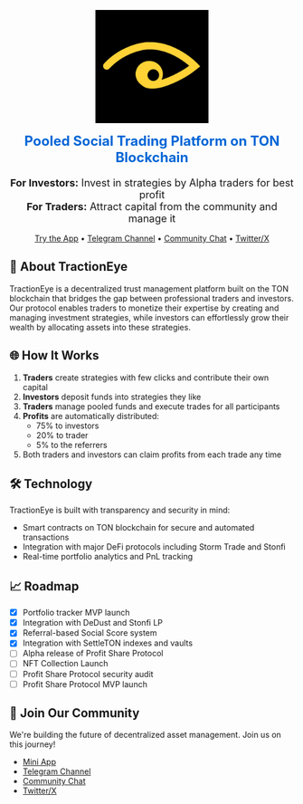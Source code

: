 <p align="center">
  <img src="/profile/assets/TractionEye logo.jpg" alt="TractionEye Logo" width="200"/>
</p>

  <h2 align="center" style="font-size: 24px; margin-top: 10px; color: #0366d6;">
    Pooled Social Trading Platform on TON Blockchain
  </h2>
  
  <p align="center" style="font-size: 18px; margin: 16px 0;">
    <b>For Investors:</b> Invest in strategies by Alpha traders for best profit<br>
    <b>For Traders:</b> Attract capital from the community and manage it
  </p>

<p align="center">
  <a href="https://t.me/TractionEyebot/app">Try the App</a> •
  <a href="https://t.me/TractionEye">Telegram Channel</a> •
  <a href="https://t.me/tractioneye_community">Community Chat</a> •
  <a href="https://x.com/TractionEye">Twitter/X</a>
</p>

## 🚀 About TractionEye

TractionEye is a decentralized trust management platform built on the TON blockchain that bridges the gap between professional traders and investors. Our protocol enables traders to monetize their expertise by creating and managing investment strategies, while investors can effortlessly grow their wealth by allocating assets into these strategies.
## 🌐 How It Works

1. **Traders** create strategies with few clicks and contribute their own capital
2. **Investors** deposit funds into strategies they like
3. **Traders** manage pooled funds and execute trades for all participants
4. **Profits** are automatically distributed:
   - 75% to investors
   - 20% to trader
   - 5% to the referrers
5. Both traders and investors can claim profits from each trade any time

## 🛠️ Technology

TractionEye is built with transparency and security in mind:

- Smart contracts on TON blockchain for secure and automated transactions
- Integration with major DeFi protocols including Storm Trade and Stonfi
- Real-time portfolio analytics and PnL tracking

## 📈 Roadmap

- [x] Portfolio tracker MVP launch
- [x] Integration with DeDust and Stonfi LP
- [x] Referral-based Social Score system
- [x] Integration with SettleTON indexes and vaults
- [ ] Alpha release of Profit Share Protocol
- [ ] NFT Collection Launch
- [ ] Profit Share Protocol security audit
- [ ] Profit Share Protocol MVP launch

## 🤝 Join Our Community

We're building the future of decentralized asset management. Join us on this journey!

- [Mini App](https://t.me/TractionEyebot/app)
- [Telegram Channel](https://t.me/TractionEye)
- [Community Chat](https://t.me/tractioneye_community)
- [Twitter/X](https://x.com/TractionEye)
